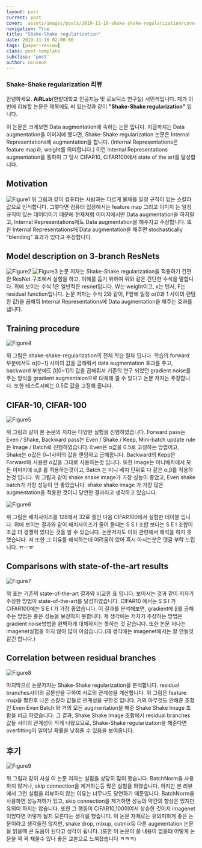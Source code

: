 ```yaml
---
layout: post
current: post
cover:  assets/images/posts/2019-11-16-shake-shake-regularization/cover.png
navigation: True
title: "Shake-Shake regularization"
date: 2019-11-16 02:00:00
tags: [paper-review]
class: post-template
subclass: 'post'
author: minseok
---
```


### Shake-Shake regularization 리뷰

안녕하세요. **AiRLab**(한밭대학교 인공지능 및 로보틱스 연구실) 서민석입니다. 제가 이번에 리뷰할 논문은 제목에도 써 있는것과 같이 **"Shake-Shake regularization"** 입니다. 

이 논문은 크게보면 Data augmentation에 속하는 논문 입니다. 지금까지는 Data augmentation을 이미지에 했다면, Shake-Shake regularization 논문은 Internal Representations에 augmentation을 합니다. (Internal Representations은 feature map과, weight를 의미합니다.) 이런 Internal Representations augmentation을 통하여 그 당시 CIFAR10, CIFAR100에서 state of the art를 달성합니다. 

## Motivation
 
![Figure1](/assets/images/posts/2019-11-16-shake-shake-regularization/img1.png)
위 그림과 같이 컴퓨터는 사람과는 다르게 물체를 일정 규칙이 있는 스칼라 값으로 인식합니다. 그렇다면 컴퓨터 입장에서는 feature map 그리고 이미지 는 일정 규칙이 있는 데이터이기 때문에 현재처럼 이미지에서만 Data augmentation을 하지말고, Internal Representations에도 Data augmentation을 해주자고 주장합니다. 또한 Internal Representations에 Data augmentation을 해주면 stochastically "blending" 효과가 있다고 주장합니다.

##  Model description on 3-branch ResNets

![Figure2](/assets/images/posts/2019-11-16-shake-shake-regularization/img2.png)
![Figure3](/assets/images/posts/2019-11-16-shake-shake-regularization/img3.png)
논문 저자는 Shake-Shake regularization을 적용하기 간편한 ResNet 구조에서 실험을 하고, 이해를 돕기 위하여 위와 같은 간단한 수식을 말합니다. 위에 보이는 수식 1은 일반적은 resnet입니다. W는 weight이고, x는 텐서, F는 residual function입니다. 논문 저자는 수식 2와 같이, F앞에 일정 α(0과 1 사이의 랜덤한 값)을 곱해줘 Internal Representations에 Data augmentation을 해주는 효과를 냅니다.

##  Training procedure

![Figure4](/assets/images/posts/2019-11-16-shake-shake-regularization/cover.png)

위 그림은 shake-shake-regularization의 전체 학습 절차 입니다. 학습의 forward 부분에서도 α[0~1] 사이의 값을 곱해줘서 data augmentation 효과를 주고, backward 부분에도 β[0~1]의 값을 곱해줘서 기존의 연구 되었던 gradient noise를 주는 방식을 gradient augmentaion으로 대체해 줄 수 있다고 논문 저자는 주장합니다. 또한 테스트시에는 0.5로 값을 고정해 줍니다.

## CIFAR-10, CIFAR-100

![Figure5](/assets/images/posts/2019-11-16-shake-shake-regularization/img4.png)

위 그림과 같이 본 논문의 저자는 다양한 실험을 진행하였습니다. Forward pass는 Even / Shake, Backward pass는 Even / Shake / Keep, Mini-batch update rule 은 Image / Batch로 진행하였습니다. Even은 α값을 0.5로 고정하는 방법이고, Shake는 α값은 0~1사이의 값을 랜덤하고 곱해줍니다. Backward의 Kepp은 Forward에 사용한 α값을 그대로 사용하는것 입니다. 또한 Image는 미니배치에서 모든 이미지에 α,β 를 적용하는것이고, Batch 는 미니 배치 단위로 다 같은 α,β를 적용하는것 입니다. 위 그림과 같이 shake shake image가 가장 성능이 좋았고, Even shake batch가 가장 성능이 안 좋았습니다. shake shake image 가 가장 많은 augmentation을 적용한 것이니 당연한 결과라고 생각하고 있습니다. 
 
![Figure6](/assets/images/posts/2019-11-16-shake-shake-regularization/img5.png)

위 그림은 배치사이즈를 128에서 32로 줄인 다음 CIFAR100에서 실험한 테이블 입니다. 위에 보이는 결과와 같이 배치사이즈가 줄어 들때는 S S I 조합 보다는 S E I 조합이 조금 더 경쟁력 있다는 것을 알 수 있습니다. 논문저자도 이와 관련해서 해석을 하지 못했습니다. 저 또한 그 이유를 해석하는데 어려움이 있어 혹시 아시는분은 댓글 부탁 드립니다. ㅠㅡㅠ

## Comparisons with state-of-the-art results

![Figure7](/assets/images/posts/2019-11-16-shake-shake-regularization/img6.png)

위 표는 기존의 state-of-the-art 결과와 비교한 표 입니다. 보이시는 것과 같이 저자가 주장한 방법이 state-of-the-art를 달성하였습니다. CIFAR10 에서는 S S I 가 CIFAR100에는 S E I 가 가장 좋았습니다. 이 결과를 분석해보면, gradient에 β를 곱해주는 방법은 좋은 성능을 보장하지 못합니다. 제 생각에는 저자가 주장하는 방법은 gradient noise방법을 완벽하게 대체하지는 못하는 것 같습니다. 또한 논문 저나는 imagenet실험을 하지 않아 많이 아쉽습니다.(제 생각에는 imagenet에서는 잘 안될것 같긴 합니다.)

## Correlation between residual branches

![Figure8](/assets/images/posts/2019-11-16-shake-shake-regularization/img7.png)

마지막으로 논문저자는 Shake-Shake regularization을 분석합니다. residual branches사이의 공분산을 구하여 서로의 관계성을 계산합니다. 위 그림은 feature map을 펼친후 나온 스칼라 값들로 관계성을 구한것 입니다. 거의 아무것도 안해준 조합인 Even Even Batch 와 거의 모든 augmentation을 해준 Shake Shake Image 조합을 비교 하였습니다. 그 결과, Shake Shake Image 조합에서 residual branches 값들 사이의 관계성이 작게 나왔으므로, Shake-Shake regularization을 해준다면 overfitting이 일어날 확률을 낮춰줄 수 있음을 보여줍니다. 

## 후기

![Figure9](/assets/images/posts/2019-11-16-shake-shake-regularization/img8.png)

위 그림과 같이 사실 이 논문 저자는 실험을 상당히 많이 했습니다. BatchNorm을 사용하지 않거나, skip connection을 제거하는등 많은 실험을 하였습니다. 하지만 본 리뷰에서 그런 실험을 리뷰하지 않는 이유는 너무나도 당연하기 때문입니다. BatchNorm을 사용하면 성능저하가 있고, skip connection을 제거하면 성능의 약간의 향상은 있지만 유의미 하지는 않습니다. 또한 그 행동이 CIFAR10,100이여서 상승한 것이지 imagenet이었다면 어떻게 될지 모른다는 생각을 했습니다. 이 논문 자체로는 유의미하게 좋은 논문이라고 생각들진 않지만, shake drop, mixup, cutmix등 다른 augmentation 논문을 읽을때 큰 도움이 된다고 생각이 됩니다. (또한 이 논문이 쓸 내용이 없을떄 어떻게 논문을 꽉 꽉 채울수 있나 좋은 교본으로 느껴졌습니다 ㅋㅋㅋ)



